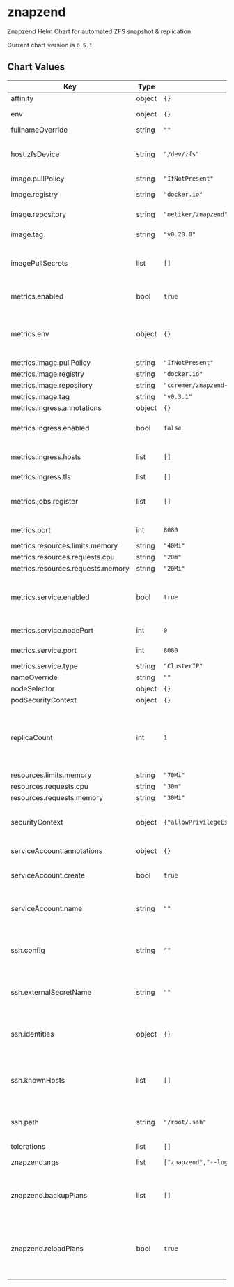 znapzend
========
Znapzend Helm Chart for automated ZFS snapshot & replication

Current chart version is `0.5.1`





## Chart Values

| Key | Type | Default | Description |
|-----|------|---------|-------------|
| affinity | object | `{}` |  |
| env | object | `{}` | A dict with `KEY: VALUE` pairs |
| fullnameOverride | string | `""` |  |
| host.zfsDevice | string | `"/dev/zfs"` | The device on the host which is used by the `zfs` binary within the container |
| image.pullPolicy | string | `"IfNotPresent"` |  |
| image.registry | string | `"docker.io"` | Znapzend image registry |
| image.repository | string | `"oetiker/znapzend"` | Znapzend image repository |
| image.tag | string | `"v0.20.0"` | Znapzend image tag (version) |
| imagePullSecrets | list | `[]` | List of image pull secrets if you use a privately hosted image |
| metrics.enabled | bool | `true` | Enable the metrics exporter for Prometheus |
| metrics.env | object | `{}` | A dict with `KEY: VALUE` pairs as environment variables for the exporter |
| metrics.image.pullPolicy | string | `"IfNotPresent"` |  |
| metrics.image.registry | string | `"docker.io"` | Image registry |
| metrics.image.repository | string | `"ccremer/znapzend-exporter"` | Image repository |
| metrics.image.tag | string | `"v0.3.1"` | Exporter image tag |
| metrics.ingress.annotations | object | `{}` |  |
| metrics.ingress.enabled | bool | `false` | Useful if your Prometheus is outside of the cluster |
| metrics.ingress.hosts | list | `[]` | See Kubernetes Docs for a guide to setup TLS on Ingress |
| metrics.ingress.tls | list | `[]` |  |
| metrics.jobs.register | list | `[]` | String list of datasets that should be registered right at startup |
| metrics.port | int | `8080` | Container port to bind |
| metrics.resources.limits.memory | string | `"40Mi"` |  |
| metrics.resources.requests.cpu | string | `"20m"` |  |
| metrics.resources.requests.memory | string | `"20Mi"` |  |
| metrics.service.enabled | bool | `true` | Whether to enable a Service object for metrics endpoint if metrics.enabled is true |
| metrics.service.nodePort | int | `0` | NodePort if service type is not ClusterIP |
| metrics.service.port | int | `8080` | Port on which the service is reachable |
| metrics.service.type | string | `"ClusterIP"` |  |
| nameOverride | string | `""` |  |
| nodeSelector | object | `{}` |  |
| podSecurityContext | object | `{}` |  |
| replicaCount | int | `1` | Only increase if you have multiple Nodes with AntiAffinity, otherwise it does not make sense to run > 1 replicas on the same node |
| resources.limits.memory | string | `"70Mi"` |  |
| resources.requests.cpu | string | `"30m"` |  |
| resources.requests.memory | string | `"30Mi"` |  |
| securityContext | object | `{"allowPrivilegeEscalation":true,"privileged":true}` | The current image requires to run privileged in order to access ZFS |
| serviceAccount.annotations | object | `{}` | Annotations to add to the service account |
| serviceAccount.create | bool | `true` | Specifies whether a service account should be created |
| serviceAccount.name | string | `""` | If not set and create is true, a name is generated using the fullname template |
| ssh.config | string | `""` | `ssh_config(5)`-compatible file content to configure SSH options when connecting |
| ssh.externalSecretName | string | `""` | Set this value if you provide your own secret with SSH config |
| ssh.identities | object | `{}` | Provide a private key for each SSH identity, see [values.yaml](./values.yaml) for an example |
| ssh.knownHosts | list | `[]` | List of `{host, pubKey}` dicts where the public key of each host is configured |
| ssh.path | string | `"/root/.ssh"` | Path where your SSH config and identities get mounted in the container |
| tolerations | list | `[]` |  |
| znapzend.args | list | `["znapzend","--logto=/dev/stdout","--autoCreation"]` | List of command arguments |
| znapzend.backupPlans | list | `[]` | List of backup plans to create/ensure on startup, see [values.yaml](./values.yaml) for an example |
| znapzend.reloadPlans | bool | `true` | Whether znapzend should reload the `znapzend.backupPlans` after modifying them. Creates additional RBAC roles for the `serviceAccount.name` |
